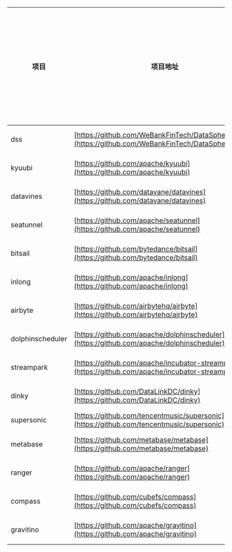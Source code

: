 | **项目**<br/>         | **项目地址**<br/>                                                                                       | **开源协议**<br/>                                                             | **改造内容**<br/>                             | **需不需要展现在用户面前**<br/>    | **备注**<br/> |
| --------------------- | ------------------------------------------------------------------------------------------------------- | ----------------------------------------------------------------------------- | --------------------------------------------- | ---------------------------------- | ------------- |
| dss<br/>              | [https://github.com/WeBankFinTech/DataSphereStudio](https://github.com/WeBankFinTech/DataSphereStudio)<br/> | [Apache-2.0 license](https://github.com/WeBankFinTech/DataSphereStudio#)<br/> | <br/>               | <br/>                    | <br/>         |
| kyuubi<br/>           | [https://github.com/apache/kyuubi](https://github.com/apache/kyuubi)<br/>                                   | **Apache-2.0 license**<br/>                                                   | <br/>               | <br/>                    | <br/>         |
| datavines<br/>        | [https://github.com/datavane/datavines](https://github.com/datavane/datavines)<br/>                         | [Apache-2.0 license](https://github.com/datavane/datavines#)<br/>             | <br/>               | <br/>                    | <br/>         |
| seatunnel<br/>        | [https://github.com/apache/seatunnel](https://github.com/apache/seatunnel)<br/>                             | [Apache-2.0 license](https://github.com/apache/seatunnel#)<br/>               | <br/>               | <br/>                    | <br/>         |
| bitsail<br/>          | [https://github.com/bytedance/bitsail](https://github.com/bytedance/bitsail)<br/>                           | [Apache-2.0 license](https://github.com/bytedance/bitsail#)<br/>              | <br/>               | <br/>                    | <br/>         |
| inlong<br/>           | [https://github.com/apache/inlong](https://github.com/apache/inlong)<br/>                                   | [Apache-2.0 license](https://github.com/apache/inlong#)<br/>                  | <br/>               | <br/>                    | <br/>         |
| airbyte<br/>          | [https://github.com/airbytehq/airbyte](https://github.com/airbytehq/airbyte)<br/>                           | Elastic License 2.0<br/>                                                      | <br/>               | <br/>                    | <br/>         |
| dolphinscheduler<br/> | [https://github.com/apache/dolphinscheduler](https://github.com/apache/dolphinscheduler)<br/>               | [Apache-2.0 license](https://github.com/apache/dolphinscheduler#)<br/>        | <br/>               | <br/>                    | <br/>         |
| streampark<br/>       | [https://github.com/apache/incubator-streampark](https://github.com/apache/incubator-streampark)<br/>       | [Apache-2.0 license](https://github.com/apache/incubator-streampark#)<br/>    | <br/>               | <br/>                    | <br/>         |
| dinky<br/>            | [https://github.com/DataLinkDC/dinky](https://github.com/DataLinkDC/dinky)<br/>                             | [Apache-2.0 license](https://github.com/DataLinkDC/dinky#)<br/>               | <br/>               | <br/>                    | <br/>         |
| supersonic<br/>       | [https://github.com/tencentmusic/supersonic](https://github.com/tencentmusic/supersonic)<br/>               | MIT License<br/>                                                              | <br/>               | <br/>                    | <br/>         |
| metabase<br/>         | [https://github.com/metabase/metabase](https://github.com/metabase/metabase)<br/>                           | [AGPL-3.0 license](https://github.com/metabase/metabase#)<br/>                | <br/>               | <br/>                    | <br/>         |
| ranger<br/>           | [https://github.com/apache/ranger](https://github.com/apache/ranger)<br/>                                   | [Apache-2.0 license](https://github.com/apache/ranger#)<br/>                  | <br/>               | <br/>                    | <br/>         |
| compass<br/>          | [https://github.com/cubefs/compass](https://github.com/cubefs/compass)<br/>                                 | [Apache-2.0 license](https://github.com/cubefs/compass#)<br/>                 | <br/>               | <br/>                    | <br/>         |
| gravitino<br/>        | [https://github.com/apache/gravitino](https://github.com/apache/gravitino)<br/>                             | [Apache-2.0 license](https://github.com/apache/gravitino#)<br/>               | <br/>               | <br/>                    | <br/>         |

